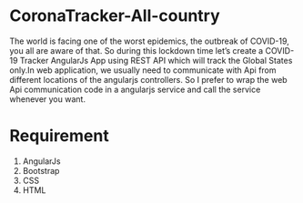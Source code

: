 # CoronaTracker-All-country
The world is facing one of the worst epidemics, the outbreak of COVID-19, you all are aware of that. So during this lockdown time let’s create a COVID-19 Tracker AngularJs App using REST API which will track the Global States only.In web application, we usually need to communicate with Api from different locations of the angularjs controllers. So I prefer to wrap the web Api communication code in a angularjs service and call the service whenever you want.

# Requirement
1. AngularJs
2. Bootstrap
3. CSS
4. HTML

